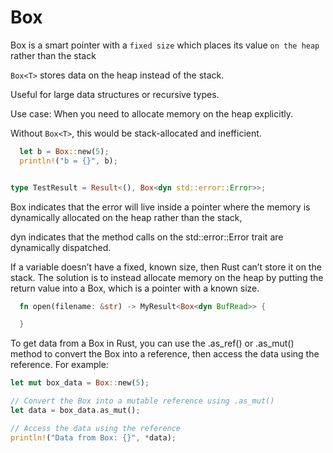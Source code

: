 # Box

Box is a smart pointer with a `fixed size` which places its value `on the heap` rather than the stack

`Box<T>` stores data on the heap instead of the stack.

Useful for large data structures or recursive types.

Use case: When you need to allocate memory on the heap explicitly.

Without `Box<T>`, this would be stack-allocated and inefficient.

```rs
  let b = Box::new(5);
  println!("b = {}", b);


type TestResult = Result<(), Box<dyn std::error::Error>>;
```

Box indicates that the error will live inside a pointer where the memory is dynamically
allocated on the heap rather than the stack,

dyn indicates that the method calls on the std::error::Error trait are dynamically dispatched.

If a variable doesn’t have a fixed, known size, then Rust can’t store it
on the stack. The solution is to instead allocate memory on
the heap by putting the return value into a Box, which is a pointer with a known size.

```rs
  fn open(filename: &str) -> MyResult<Box<dyn BufRead>> {

  }
```

To get data from a Box in Rust, you can use the .as_ref() or .as_mut() method to convert the Box into a reference, then access the data using the reference. For example:

```rs
let mut box_data = Box::new(5);

// Convert the Box into a mutable reference using .as_mut()
let data = box_data.as_mut();

// Access the data using the reference
println!("Data from Box: {}", *data);
```
